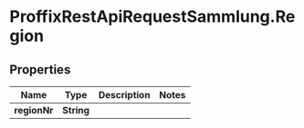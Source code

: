 # ProffixRestApiRequestSammlung.Region

## Properties
Name | Type | Description | Notes
------------ | ------------- | ------------- | -------------
**regionNr** | **String** |  | 


